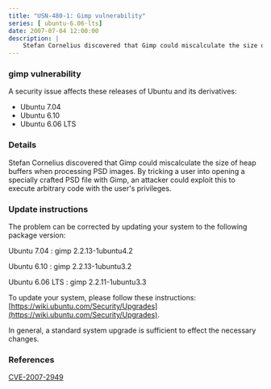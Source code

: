 ```yaml
---
title: "USN-480-1: Gimp vulnerability"
series: [ ubuntu-6.06-lts]
date: 2007-07-04 12:00:00
description: |
    Stefan Cornelius discovered that Gimp could miscalculate the size of heap buffers when processing PSD images.  By tricking a user into opening a specially crafted PSD file with Gimp, an attacker could exploit this to execute arbitrary code with the user&#39;s privileges.
--- 
```

 
 


### gimp vulnerability

A security issue affects these releases of Ubuntu and its derivatives:

* Ubuntu 7.04
* Ubuntu 6.10
* Ubuntu 6.06 LTS

### Details

Stefan Cornelius discovered that Gimp could miscalculate the size of heap buffers when processing PSD images. By tricking a user into opening a specially crafted PSD file with Gimp, an attacker could exploit this to execute arbitrary code with the user&#39;s privileges.

### Update instructions

The problem can be corrected by updating your system to the following package version:

Ubuntu 7.04
 : gimp <span>2.2.13-1ubuntu4.2</span>

Ubuntu 6.10
 : gimp <span>2.2.13-1ubuntu3.2</span>

Ubuntu 6.06 LTS
 : gimp <span>2.2.11-1ubuntu3.3</span>

To update your system, please follow these instructions: [https://wiki.ubuntu.com/Security/Upgrades](https://wiki.ubuntu.com/Security/Upgrades).

In general, a standard system upgrade is sufficient to effect the necessary changes.

### References

 
 [CVE-2007-2949](http://people.ubuntu.com/~ubuntu-security/cve/CVE-2007-2949)
 

